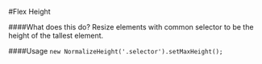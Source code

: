 #Flex Height

####What does this do?
Resize elements with common selector to be the height of the tallest element.

####Usage
`new NormalizeHeight('.selector').setMaxHeight();`

